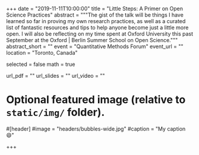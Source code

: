 +++
date = "2019-11-11T10:00:00"
title = "Little Steps: A Primer on Open Science Practices"
abstract = """The gist of the talk will be things I have learned so far in proving my own research practices, as well as a curated list of fantastic resources and tips to help anyone become just a little more open. I will also be reflecting on my time spent at Oxford University this past September at the Oxford | Berlin Summer School on Open Science."""
abstract_short = ""
event = "Quantitative Methods Forum"
event_url = ""
location = "Toronto, Canada"

selected = false
math = true

url_pdf = ""
url_slides = ""
url_video = ""

# Optional featured image (relative to `static/img/` folder).
#[header]
#image = "headers/bubbles-wide.jpg"
#caption = "My caption :smile:"

+++
